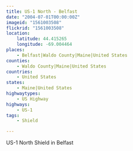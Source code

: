 ```yaml
---
title: US-1 North - Belfast
date: "2004-07-01T00:00:00Z"
imageid: "1561003508"
flickrid: "1561003508"
location:
    latitude: 44.415265
    longitude: -69.004464
places:
    - Belfast|Waldo County|Maine|United States
counties:
    - Waldo County|Maine|United States
countries:
    - United States
states:
    - Maine|United States
highwaytypes:
    - US Highway
highways:
    - US-1
tags:
    - Shield

---
```

US-1 North Shield in Belfast
